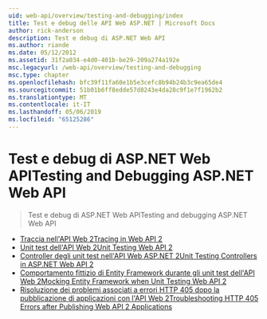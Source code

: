 ```yaml
---
uid: web-api/overview/testing-and-debugging/index
title: Test e debug delle API Web ASP.NET | Microsoft Docs
author: rick-anderson
description: Test e debug di ASP.NET Web API
ms.author: riande
ms.date: 05/12/2012
ms.assetid: 31f2a034-e4d0-401b-be29-209a274a192e
msc.legacyurl: /web-api/overview/testing-and-debugging
msc.type: chapter
ms.openlocfilehash: bfc39f11fa60e1b5e3cefc8b94b24b3c9ea65de4
ms.sourcegitcommit: 51b01b6ff8edde57d8243e4da28c9f1e7f1962b2
ms.translationtype: MT
ms.contentlocale: it-IT
ms.lasthandoff: 05/06/2019
ms.locfileid: "65125286"
---
```

# <a name="testing-and-debugging-aspnet-web-api"></a><span data-ttu-id="2097a-103">Test e debug di ASP.NET Web API</span><span class="sxs-lookup"><span data-stu-id="2097a-103">Testing and Debugging ASP.NET Web API</span></span>

> <span data-ttu-id="2097a-104">Test e debug di ASP.NET Web API</span><span class="sxs-lookup"><span data-stu-id="2097a-104">Testing and debugging ASP.NET Web API</span></span>

- [<span data-ttu-id="2097a-105">Traccia nell'API Web 2</span><span class="sxs-lookup"><span data-stu-id="2097a-105">Tracing in Web API 2</span></span>](tracing-in-aspnet-web-api.md)
- [<span data-ttu-id="2097a-106">Unit test dell'API Web 2</span><span class="sxs-lookup"><span data-stu-id="2097a-106">Unit Testing Web API 2</span></span>](unit-testing-with-aspnet-web-api.md)
- [<span data-ttu-id="2097a-107">Controller degli unit test nell'API Web ASP.NET 2</span><span class="sxs-lookup"><span data-stu-id="2097a-107">Unit Testing Controllers in ASP.NET Web API 2</span></span>](unit-testing-controllers-in-web-api.md)
- [<span data-ttu-id="2097a-108">Comportamento fittizio di Entity Framework durante gli unit test dell'API Web 2</span><span class="sxs-lookup"><span data-stu-id="2097a-108">Mocking Entity Framework when Unit Testing Web API 2</span></span>](mocking-entity-framework-when-unit-testing-aspnet-web-api-2.md)
- [<span data-ttu-id="2097a-109">Risoluzione dei problemi associati a errori HTTP 405 dopo la pubblicazione di applicazioni con l'API Web 2</span><span class="sxs-lookup"><span data-stu-id="2097a-109">Troubleshooting HTTP 405 Errors after Publishing Web API 2 Applications</span></span>](troubleshooting-http-405-errors-after-publishing-web-api-applications.md)
